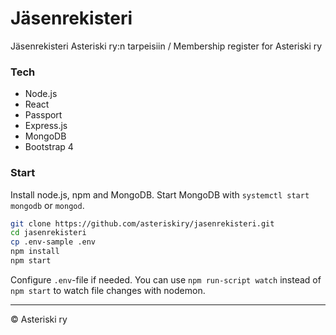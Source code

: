 # Jäsenrekisteri
Jäsenrekisteri Asteriski ry:n tarpeisiin / Membership register for Asteriski ry

### Tech
- Node.js
- React
- Passport
- Express.js
- MongoDB
- Bootstrap 4

### Start
Install node.js, npm and MongoDB. Start MongoDB with `systemctl start mongodb` or `mongod`.
```bash
git clone https://github.com/asteriskiry/jasenrekisteri.git
cd jasenrekisteri
cp .env-sample .env
npm install
npm start
```
Configure `.env`-file if needed. You can use `npm run-script watch` instead of `npm start` to watch file changes with nodemon.

---
© Asteriski ry
